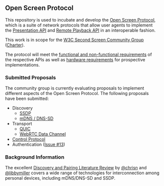 ## Open Screen Protocol

This repository is used to incubate and develop the
[Open Screen Protocol](https://webscreens.github.io/openscreenprotocol/),
which is a suite of network protocols that allow user agents to
implement the [Presentation API](https://w3c.github.io/presentation-api/)
and [Remote Playback API](https://w3c.github.io/remote-playback/)
in an interoperable fashion.

This work is in scope for the
[W3C Second Screen Community Group](https://www.w3.org/community/webscreens/)
([Charter](https://webscreens.github.io/cg-charter/)).

The protocol will meet the
[functional and non-functional requirements](requirements.md) of the
respective APIs as well as [hardware requirements](device_specs.md)
for prospective implementations.

### Submitted Proposals

The community group is currently evaluating proposals to implement different
aspects of the Open Screen Protocol.  The following proposals have been
submitted:

- Discovery
  - [SSDP](ssdp.md)
  - [mDNS / DNS-SD](mdns.md)
- Transport
  - [QUIC](quic.md)
  - [WebRTC Data Channel](datachannel.md)
- [Control Protocol](control_protocol.md)
- Authentication
  ([Issue #13](https://github.com/webscreens/openscreenprotocol/issues/13))

### Background Information

The excellent
[Discovery and Pairing Literature Review](https://github.com/bbc/device-discovery-pairing/blob/master/document.md)
by [@chrisn](https://github.com/chrisn) and [@libbymiller](https://github.com/libbymiller) covers a wide range of technologies for interconnection among personal devices, including mDNS/DNS-SD and SSDP.
